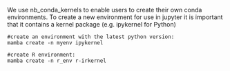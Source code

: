 We use nb_conda_kernels to enable users to create their own conda environments. To create a new environment for use in jupyter it is important that it contains a kernel package (e.g. ipykernel for Python)

```
#create an environment with the latest python version:
mamba create -n myenv ipykernel
```

```
#create R environment:
mamba create -n r_env r-irkernel
```